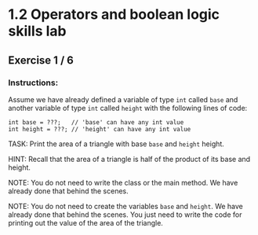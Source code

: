 # 1.2 Operators and boolean logic skills lab
## Exercise 1 / 6
### Instructions:
Assume we have already defined a variable of type `int` called `base` and another variable of type `int` called `height` with the following lines of code:

```
int base = ???;   // 'base' can have any int value
int height = ???; // 'height' can have any int value
```

TASK: Print the area of a triangle with base `base` and `height` height.

HINT: Recall that the area of a triangle is half of the product of its base and height.

NOTE: You do not need to write the class or the main method. We have already done that behind the scenes.

NOTE: You do not need to create the variables `base` and `height`. We have already done that behind the scenes. You just need to write the code for printing out the value of the area of the triangle.

